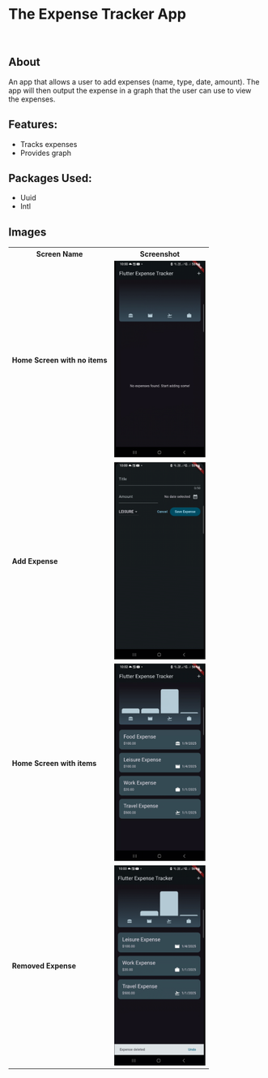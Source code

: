 # The Expense Tracker App
<br />

## About
An app that allows a user to add expenses (name, type, date, amount). The app will then output the expense in a graph that the user can use to view the expenses.

## Features:
  - Tracks expenses
  - Provides graph

## Packages Used:
  - Uuid
  - Intl

## Images
<table>
  <tr>
    <th>Screen Name</th>
    <th>Screenshot</th>
  </tr>
  <tr>
    <td><strong>Home Screen with no items</strong></td>
    <td><img src="screenshots/no_expense_home.png"  width="180"></td>
  </tr>
  <tr>
    <td><strong>Add Expense</strong></td>
    <td><img src="screenshots/add_expense.png"  width="180"></td>
  </tr>
  <tr>
    <td><strong>Home Screen with items</strong></td>
    <td><img src="screenshots/expense_screen.png" width="180"></td>
  </tr>
  <tr>
    <td><strong>Removed Expense</strong></td>
    <td><img src="screenshots/removed_expense.png" width="180"></td>
  </tr>
</table>
